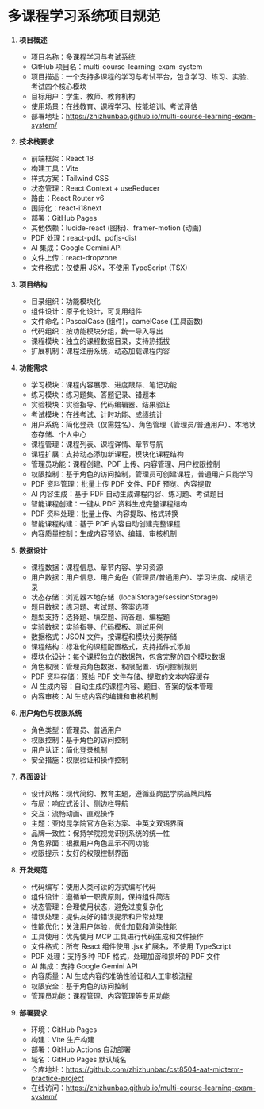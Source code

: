 # 多课程学习系统项目规范

1. **项目概述**

   - 项目名称：多课程学习与考试系统
   - GitHub 项目名：multi-course-learning-exam-system
   - 项目描述：一个支持多课程的学习与考试平台，包含学习、练习、实验、考试四个核心模块
   - 目标用户：学生、教师、教育机构
   - 使用场景：在线教育、课程学习、技能培训、考试评估
   - 部署地址：https://zhizhunbao.github.io/multi-course-learning-exam-system/

2. **技术栈要求**

   - 前端框架：React 18
   - 构建工具：Vite
   - 样式方案：Tailwind CSS
   - 状态管理：React Context + useReducer
   - 路由：React Router v6
   - 国际化：react-i18next
   - 部署：GitHub Pages
   - 其他依赖：lucide-react (图标)、framer-motion (动画)
   - PDF 处理：react-pdf、pdfjs-dist
   - AI 集成：Google Gemini API
   - 文件上传：react-dropzone
   - 文件格式：仅使用 JSX，不使用 TypeScript (TSX)

3. **项目结构**

   - 目录组织：功能模块化
   - 组件设计：原子化设计，可复用组件
   - 文件命名：PascalCase (组件)，camelCase (工具函数)
   - 代码组织：按功能模块分组，统一导入导出
   - 课程模块：独立的课程数据目录，支持热插拔
   - 扩展机制：课程注册系统，动态加载课程内容

4. **功能需求**

   - 学习模块：课程内容展示、进度跟踪、笔记功能
   - 练习模块：练习题集、答题记录、错题本
   - 实验模块：实验指导、代码编辑器、结果验证
   - 考试模块：在线考试、计时功能、成绩统计
   - 用户系统：简化登录（仅需姓名）、角色管理（管理员/普通用户）、本地状态存储、个人中心
   - 课程管理：课程列表、课程详情、章节导航
   - 课程扩展：支持动态添加新课程，模块化课程结构
   - 管理员功能：课程创建、PDF 上传、内容管理、用户权限控制
   - 权限控制：基于角色的访问控制，管理员可创建课程，普通用户只能学习
   - PDF 资料管理：批量上传 PDF 文件、PDF 预览、内容提取
   - AI 内容生成：基于 PDF 自动生成课程内容、练习题、考试题目
   - 智能课程创建：一键从 PDF 资料生成完整课程结构
   - PDF 资料处理：批量上传、内容提取、格式转换
   - 智能课程构建：基于 PDF 内容自动创建完整课程
   - 内容质量控制：生成内容预览、编辑、审核机制

5. **数据设计**

   - 课程数据：课程信息、章节内容、学习资源
   - 用户数据：用户信息、用户角色（管理员/普通用户）、学习进度、成绩记录
   - 状态存储：浏览器本地存储（localStorage/sessionStorage）
   - 题目数据：练习题、考试题、答案选项
   - 题型支持：选择题、填空题、简答题、编程题
   - 实验数据：实验指导、代码模板、测试用例
   - 数据格式：JSON 文件，按课程和模块分类存储
   - 课程结构：标准化的课程配置格式，支持插件式添加
   - 模块化设计：每个课程独立的数据包，包含完整的四个模块数据
   - 角色权限：管理员角色数据、权限配置、访问控制规则
   - PDF 资料存储：原始 PDF 文件存储、提取的文本内容缓存
   - AI 生成内容：自动生成的课程内容、题目、答案的版本管理
   - 内容审核：AI 生成内容的编辑和审核机制

6. **用户角色与权限系统**

   - 角色类型：管理员、普通用户
   - 权限控制：基于角色的访问控制
   - 用户认证：简化登录机制
   - 安全措施：权限验证和操作控制

7. **界面设计**

   - 设计风格：现代简约、教育主题，遵循亚岗昆学院品牌风格
   - 布局：响应式设计、侧边栏导航
   - 交互：流畅动画、直观操作
   - 主题：亚岗昆学院官方色彩方案、中英文双语界面
   - 品牌一致性：保持学院视觉识别系统的统一性
   - 角色界面：根据用户角色显示不同功能
   - 权限提示：友好的权限控制界面

8. **开发规范**

   - 代码编写：使用人类可读的方式编写代码
   - 组件设计：遵循单一职责原则，保持组件简洁
   - 状态管理：合理使用状态，避免过度复杂化
   - 错误处理：提供友好的错误提示和异常处理
   - 性能优化：关注用户体验，优化加载和渲染性能
   - 工具使用：优先使用 MCP 工具进行代码生成和文件操作
   - 文件格式：所有 React 组件使用 .jsx 扩展名，不使用 TypeScript
   - PDF 处理：支持多种 PDF 格式，处理加密和损坏的 PDF 文件
   - AI 集成：支持 Google Gemini API
   - 内容质量：AI 生成内容的准确性验证和人工审核流程
   - 权限安全：基于角色的访问控制
   - 管理员功能：课程管理、内容管理等专用功能

9. **部署要求**

   - 环境：GitHub Pages
   - 构建：Vite 生产构建
   - 部署：GitHub Actions 自动部署
   - 域名：GitHub Pages 默认域名
   - 仓库地址：https://github.com/zhizhunbao/cst8504-aat-midterm-practice-project
   - 在线访问：https://zhizhunbao.github.io/multi-course-learning-exam-system/
